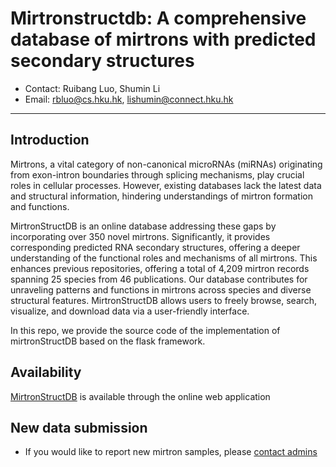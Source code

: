 # Mirtronstructdb: A comprehensive database of mirtrons with predicted secondary structures



* Contact: Ruibang Luo, Shumin Li  
* Email: rbluo@cs.hku.hk, lishumin@connect.hku.hk
----

## Introduction

Mirtrons, a vital category of non-canonical microRNAs (miRNAs) originating from exon-intron boundaries through splicing mechanisms, play crucial roles in cellular processes. However, existing databases lack the latest data and structural information, hindering understandings of mirtron formation and functions.

MirtronStructDB is an online database addressing these gaps by incorporating over 350 novel mirtrons. Significantly, it provides corresponding predicted RNA secondary structures, offering a deeper understanding of the functional roles and mechanisms of all mirtrons. This enhances previous repositories, offering a total of 4,209 mirtron records spanning 25 species from 46 publications. Our database contributes for unraveling patterns and functions in mirtrons across species and diverse structural features. MirtronStructDB allows users to freely browse, search, visualize, and download data via a user-friendly interface.

In this repo, we provide the source code of the implementation of mirtronStructDB based on the flask framework.

## Availability

[MirtronStructDB](http://www.bio8.cs.hku.hk/msdb/) is available through the online web application


## New data submission
* If you would like to report new mirtron samples, please [contact admins](http://www.bio8.cs.hku.hk/msdb/contact)
